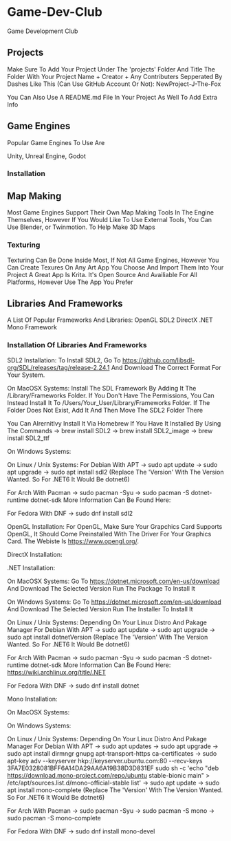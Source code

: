# Game-Dev-Club
Game Development Club

## Projects
Make Sure To Add Your Project Under The 'projects' Folder And Title The Folder With Your Project Name + Creator + Any Contributers Sepperated By Dashes
Like This (Can Use GitHub Account Or Not): NewProject-J-The-Fox

You Can Also Use A README.md File In Your Project As Well To Add Extra Info

## Game Engines
Popular Game Engines To Use Are

Unity,
Unreal Engine,
Godot

### Installation

## Map Making

Most Game Engines Support Their Own Map Making Tools In The Engine Themselves, However If You Would Like To Use External Tools, You Can Use Blender, or Twinmotion. To Help Make 3D Maps

### Texturing

Texturing Can Be Done Inside Most, If Not All Game Engines, However You Can Create Texures On Any Art App You Choose And Import Them Into Your Project A Great App Is Krita. It's Open Source And Availiable For All Platforms, However Use The App You Prefer

## Libraries And Frameworks

A List Of Popular Frameworks And Libraries:
OpenGL
SDL2
DirectX
.NET
Mono Framework

### Installation Of Libraries And Frameworks

SDL2 Installation: 
To Install SDL2, Go To https://github.com/libsdl-org/SDL/releases/tag/release-2.24.1 And Download The Correct Format For Your System.

On MacOSX Systems:
Install The SDL Framework By Adding It The /Library/Frameworks Folder. If You Don't Have The Permissions, You Can Instead Install It To /Users/Your_User/Library/Frameworks Folder. If The Folder Does Not Exist, Add It And Then Move The SDL2 Folder There

You Can Alrernitlvy Install It Via Homebrew If You Have It Installed By Using The Commands
-> brew install SDL2
-> brew install SDL2_image
-> brew install SDL2_ttf

On Windows Systems:

On Linux / Unix Systems:
For Debian With APT
-> sudo apt update
-> sudo apt upgrade
-> sudo apt install sdl2
(Replace The 'Version' With The Version Wanted. So For .NET6 It Would Be dotnet6)

For Arch With Pacman
-> sudo pacman -Syu
-> sudo pacman -S dotnet-runtime dotnet-sdk
More Information Can Be Found Here: 

For Fedora With DNF
-> sudo dnf install sdl2

OpenGL Installation:
For OpenGL, Make Sure Your Grapchics Card Supports OpenGL, It Should Come Preinstalled With The Driver For Your Graphics Card. The Webiste Is https://www.opengl.org/.

DirectX Installation:

.NET Installation:

On MacOSX Systems:
Go To https://dotnet.microsoft.com/en-us/download And Download The Selected Version
Run The Package To Install It

On Windows Systems:
Go To https://dotnet.microsoft.com/en-us/download And Download The Selected Version
Run The Installer To Install It

On Linux / Unix Systems:
Depending On Your Linux Distro And Pakage Manager
For Debian With APT
-> sudo apt update
-> sudo apt upgrade
-> sudo apt install dotnetVersion
(Replace The 'Version' With The Version Wanted. So For .NET6 It Would Be dotnet6)

For Arch With Pacman
-> sudo pacman -Syu
-> sudo pacman -S dotnet-runtime dotnet-sdk
More Information Can Be Found Here: https://wiki.archlinux.org/title/.NET

For Fedora With DNF
-> sudo dnf install dotnet

Mono Installation:

On MacOSX Systems:

On Windows Systems:

On Linux / Unix Systems:
Depending On Your Linux Distro And Pakage Manager
For Debian With APT
-> sudo apt updates
-> sudo apt upgrade
-> sudo apt install dirmngr gnupg apt-transport-https ca-certificates
-> sudo apt-key adv --keyserver hkp://keyserver.ubuntu.com:80 --recv-keys 3FA7E0328081BFF6A14DA29AA6A19B38D3D831EF
sudo sh -c 'echo "deb https://download.mono-project.com/repo/ubuntu stable-bionic main" > /etc/apt/sources.list.d/mono-official-stable list'
-> sudo apt update
-> sudo apt install mono-complete
(Replace The 'Version' With The Version Wanted. So For .NET6 It Would Be dotnet6)

For Arch With Pacman
-> sudo pacman -Syu
-> sudo pacman -S mono
-> sudo pacman -S mono-complete

For Fedora With DNF
-> sudo dnf install mono-devel